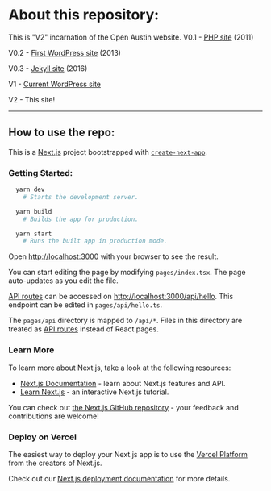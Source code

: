# About this repository:


This is "V2" incarnation of the Open Austin website.
V0.1 - [PHP site](https://web.archive.org/web/20110812081758/http://www.open-austin.org/) (2011)

V0.2 - [First WordPress site](https://web.archive.org/web/20130621045858/http://www.open-austin.org/) (2013)

V0.3 - [Jekyll site](https://github.com/open-austin/open-austin.github.io) (2016)

V1 - [Current WordPress site](https://openaustin.wpmudev.host/)

V2 - This site!

---
## How to use the repo:

This is a [Next.js](https://nextjs.org/) project bootstrapped with [`create-next-app`](https://github.com/vercel/next.js/tree/canary/packages/create-next-app).

### Getting Started:

```bash
  yarn dev
    # Starts the development server.

  yarn build
    # Builds the app for production.

  yarn start
    # Runs the built app in production mode.
```

Open [http://localhost:3000](http://localhost:3000) with your browser to see the result.

You can start editing the page by modifying `pages/index.tsx`. The page auto-updates as you edit the file.

[API routes](https://nextjs.org/docs/api-routes/introduction) can be accessed on [http://localhost:3000/api/hello](http://localhost:3000/api/hello). This endpoint can be edited in `pages/api/hello.ts`.

The `pages/api` directory is mapped to `/api/*`. Files in this directory are treated as [API routes](https://nextjs.org/docs/api-routes/introduction) instead of React pages.

### Learn More

To learn more about Next.js, take a look at the following resources:

- [Next.js Documentation](https://nextjs.org/docs) - learn about Next.js features and API.
- [Learn Next.js](https://nextjs.org/learn) - an interactive Next.js tutorial.

You can check out [the Next.js GitHub repository](https://github.com/vercel/next.js/) - your feedback and contributions are welcome!

### Deploy on Vercel

The easiest way to deploy your Next.js app is to use the [Vercel Platform](https://vercel.com/new?utm_medium=default-template&filter=next.js&utm_source=create-next-app&utm_campaign=create-next-app-readme) from the creators of Next.js.

Check out our [Next.js deployment documentation](https://nextjs.org/docs/deployment) for more details.

